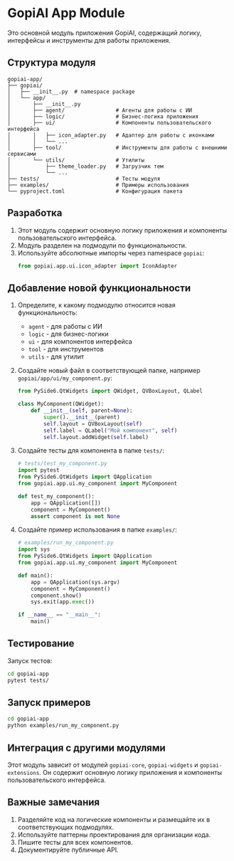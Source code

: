 # GopiAI App Module

Это основной модуль приложения GopiAI, содержащий логику, интерфейсы и инструменты для работы приложения.

## Структура модуля

```
gopiai-app/
├── gopiai/
│   ├── __init__.py  # namespace package
│   └── app/
│       ├── __init__.py
│       ├── agent/                # Агенты для работы с ИИ
│       ├── logic/                # Бизнес-логика приложения
│       ├── ui/                   # Компоненты пользовательского интерфейса
│       │   ├── icon_adapter.py   # Адаптер для работы с иконками
│       │   └── ...
│       ├── tool/                 # Инструменты для работы с внешними сервисами
│       └── utils/                # Утилиты
│           ├── theme_loader.py   # Загрузчик тем
│           └── ...
├── tests/                        # Тесты модуля
├── examples/                     # Примеры использования
└── pyproject.toml                # Конфигурация пакета
```

## Разработка

1. Этот модуль содержит основную логику приложения и компоненты пользовательского интерфейса.
2. Модуль разделен на подмодули по функциональности.
3. Используйте абсолютные импорты через namespace `gopiai`:
   ```python
   from gopiai.app.ui.icon_adapter import IconAdapter
   ```

## Добавление новой функциональности

1. Определите, к какому подмодулю относится новая функциональность:
   - `agent` - для работы с ИИ
   - `logic` - для бизнес-логики
   - `ui` - для компонентов интерфейса
   - `tool` - для инструментов
   - `utils` - для утилит

2. Создайте новый файл в соответствующей папке, например `gopiai/app/ui/my_component.py`:
   ```python
   from PySide6.QtWidgets import QWidget, QVBoxLayout, QLabel

   class MyComponent(QWidget):
       def __init__(self, parent=None):
           super().__init__(parent)
           self.layout = QVBoxLayout(self)
           self.label = QLabel("Мой компонент", self)
           self.layout.addWidget(self.label)
   ```

3. Создайте тесты для компонента в папке `tests/`:
   ```python
   # tests/test_my_component.py
   import pytest
   from PySide6.QtWidgets import QApplication
   from gopiai.app.ui.my_component import MyComponent

   def test_my_component():
       app = QApplication([])
       component = MyComponent()
       assert component is not None
   ```

4. Создайте пример использования в папке `examples/`:
   ```python
   # examples/run_my_component.py
   import sys
   from PySide6.QtWidgets import QApplication
   from gopiai.app.ui.my_component import MyComponent

   def main():
       app = QApplication(sys.argv)
       component = MyComponent()
       component.show()
       sys.exit(app.exec())

   if __name__ == "__main__":
       main()
   ```

## Тестирование

Запуск тестов:
```bash
cd gopiai-app
pytest tests/
```

## Запуск примеров

```bash
cd gopiai-app
python examples/run_my_component.py
```

## Интеграция с другими модулями

Этот модуль зависит от модулей `gopiai-core`, `gopiai-widgets` и `gopiai-extensions`. Он содержит основную логику приложения и компоненты пользовательского интерфейса.

## Важные замечания

1. Разделяйте код на логические компоненты и размещайте их в соответствующих подмодулях.
2. Используйте паттерны проектирования для организации кода.
3. Пишите тесты для всех компонентов.
4. Документируйте публичные API.
